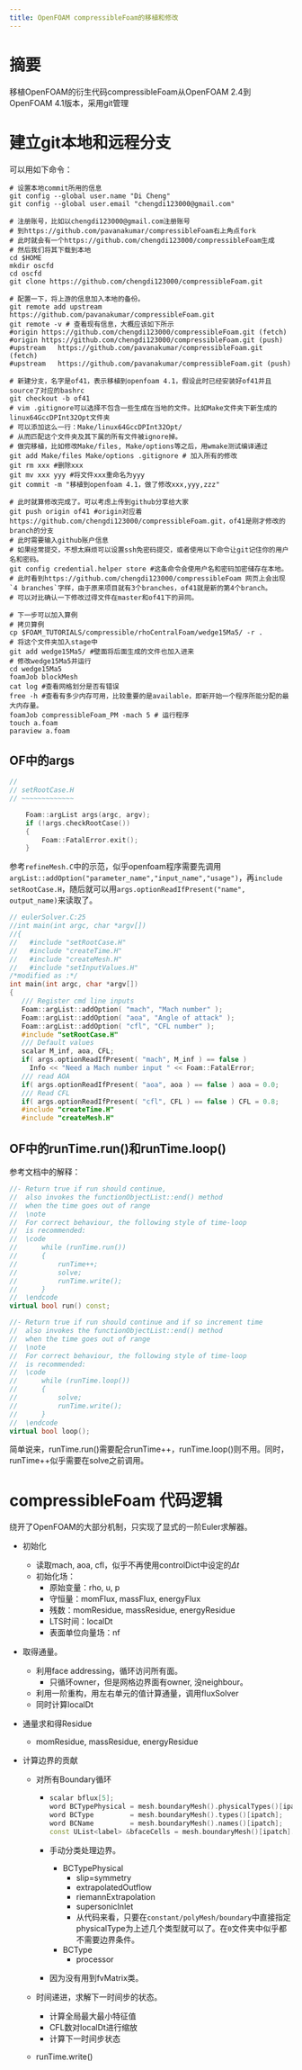 ```yaml
---
title: OpenFOAM compressibleFoam的移植和修改
---
```


# 摘要

移植OpenFOAM的衍生代码compressibleFoam从OpenFOAM 2.4到OpenFOAM 4.1版本，采用git管理

# 建立git本地和远程分支

可以用如下命令：

```shell
# 设置本地commit所用的信息
git config --global user.name "Di Cheng"
git config --global user.email "chengdi123000@gmail.com"

# 注册账号，比如以chengdi123000@gmail.com注册账号
# 到https://github.com/pavanakumar/compressibleFoam右上角点fork
# 此时就会有一个https://github.com/chengdi123000/compressibleFoam生成
# 然后我们将其下载到本地
cd $HOME
mkdir oscfd
cd oscfd
git clone https://github.com/chengdi123000/compressibleFoam.git

# 配置一下，将上游的信息加入本地的备份。
git remote add upstream https://github.com/pavanakumar/compressibleFoam.git
git remote -v # 查看现有信息，大概应该如下所示
#origin	https://github.com/chengdi123000/compressibleFoam.git (fetch)
#origin	https://github.com/chengdi123000/compressibleFoam.git (push)
#upstream	https://github.com/pavanakumar/compressibleFoam.git (fetch)
#upstream	https://github.com/pavanakumar/compressibleFoam.git (push)

# 新建分支，名字是of41，表示移植到openfoam 4.1，假设此时已经安装好of41并且source了对应的bashrc
git checkout -b of41
# vim .gitignore可以选择不包含一些生成在当地的文件。比如Make文件夹下新生成的linux64GccDPInt32Opt文件夹
# 可以添加这么一行：Make/linux64GccDPInt32Opt/ 
# 从而匹配这个文件夹及其下属的所有文件被ignore掉。
# 做完移植，比如修改Make/files, Make/options等之后，用wmake测试编译通过
git add Make/files Make/options .gitignore # 加入所有的修改
git rm xxx #删除xxx
git mv xxx yyy #将文件xxx重命名为yyy
git commit -m "移植到openfoam 4.1，做了修改xxx,yyy,zzz"

# 此时就算修改完成了。可以考虑上传到github分享给大家
git push origin of41 #origin对应着https://github.com/chengdi123000/compressibleFoam.git，of41是刚才修改的branch的分支
# 此时需要输入github账户信息
# 如果经常提交，不想太麻烦可以设置ssh免密码提交，或者使用以下命令让git记住你的用户名和密码。
git config credential.helper store #这条命令会使用户名和密码加密储存在本地。
# 此时看到https://github.com/chengdi123000/compressibleFoam 网页上会出现`4 branches`字样，由于原来项目就有3个branches，of41就是新的第4个branch。
# 可以对比确认一下修改过得文件在master和of41下的异同。

# 下一步可以加入算例
# 拷贝算例
cp $FOAM_TUTORIALS/compressible/rhoCentralFoam/wedge15Ma5/ -r .
# 将这个文件夹加入stage中
git add wedge15Ma5/ #壁面将后面生成的文件也加入进来
# 修改wedge15Ma5并运行
cd wedge15Ma5
foamJob blockMesh
cat log #查看网格划分是否有错误
free -h #查看有多少内存可用，比较重要的是available，即新开始一个程序所能分配的最大内存量。
foamJob compressibleFoam_PM -mach 5 # 运行程序
touch a.foam
paraview a.foam
```

## OF中的args

```c++
//
// setRootCase.H
// ~~~~~~~~~~~~~

    Foam::argList args(argc, argv);
    if (!args.checkRootCase())
    {
        Foam::FatalError.exit();
    }
```

参考`refineMesh.C`中的示范，似乎openfoam程序需要先调用`argList::addOption("parameter_name","input_name","usage")`，再`include setRootCase.H`，随后就可以用`args.optionReadIfPresent("name", output_name)`来读取了。

```c++
// eulerSolver.C:25
//int main(int argc, char *argv[])
//{
//   #include "setRootCase.H"
//   #include "createTime.H"
//   #include "createMesh.H"
//   #include "setInputValues.H"
/*modified as :*/
int main(int argc, char *argv[])
{
   /// Register cmd line inputs
   Foam::argList::addOption( "mach", "Mach number" );
   Foam::argList::addOption( "aoa", "Angle of attack" );
   Foam::argList::addOption( "cfl", "CFL number" );
   #include "setRootCase.H"
   /// Default values
   scalar M_inf, aoa, CFL;
   if( args.optionReadIfPresent( "mach", M_inf ) == false )
     Info << "Need a Mach number input " << Foam::FatalError;
   /// read AOA
   if( args.optionReadIfPresent( "aoa", aoa ) == false ) aoa = 0.0;
   /// Read CFL
   if( args.optionReadIfPresent( "cfl", CFL ) == false ) CFL = 0.8;
   #include "createTime.H"
   #include "createMesh.H"

```

## OF中的runTime.run()和runTime.loop()

参考文档中的解释：

```c++
//- Return true if run should continue,
//  also invokes the functionObjectList::end() method
//  when the time goes out of range
//  \note
//  For correct behaviour, the following style of time-loop
//  is recommended:
//  \code
//      while (runTime.run())
//      {
//          runTime++;
//          solve;
//          runTime.write();
//      }
//  \endcode
virtual bool run() const;

//- Return true if run should continue and if so increment time
//  also invokes the functionObjectList::end() method
//  when the time goes out of range
//  \note
//  For correct behaviour, the following style of time-loop
//  is recommended:
//  \code
//      while (runTime.loop())
//      {
//          solve;
//          runTime.write();
//      }
//  \endcode
virtual bool loop();
```

简单说来，runTime.run()需要配合runTime++，runTime.loop()则不用。同时，runTime++似乎需要在solve之前调用。

# compressibleFoam 代码逻辑

绕开了OpenFOAM的大部分机制，只实现了显式的一阶Euler求解器。

- 初始化

  - 读取mach, aoa, cfl，似乎不再使用controlDict中设定的$\Delta t$
  - 初始化场：
    - 原始变量：rho, u, p
    - 守恒量：momFlux, massFlux, energyFlux
    - 残数：momResidue, massResidue, energyResidue
    - LTS时间：localDt
    - 表面单位向量场：nf

- 取得通量。

  - 利用face addressing，循环访问所有面。
    - 只循环owner，但是网格边界面有owner, 没neighbour。
  - 利用一阶重构，用左右单元的值计算通量，调用fluxSolver
  - 同时计算localDt

- 通量求和得Residue

  - momResidue, massResidue, energyResidue

- 计算边界的贡献

  - 对所有Boundary循环

    - ```c++
      scalar bflux[5];
      word BCTypePhysical = mesh.boundaryMesh().physicalTypes()[ipatch];
      word BCType         = mesh.boundaryMesh().types()[ipatch];
      word BCName         = mesh.boundaryMesh().names()[ipatch];
      const UList<label> &bfaceCells = mesh.boundaryMesh()[ipatch].faceCells();
      ```

    - 手动分类处理边界。

      - BCTypePhysical
        - slip=symmetry
        - extrapolatedOutflow
        - riemannExtrapolation
        - supersonicInlet
        - 从代码来看，只要在`constant/polyMesh/boundary`中直接指定physicalType为上述几个类型就可以了。在`0`文件夹中似乎都不需要边界条件。
      - BCType
        - processor

    - 因为没有用到fvMatrix类。

  - 时间递进，求解下一时间步的状态。

    - 计算全局最大最小特征值
    - CFL数对localDt进行缩放
    - 计算下一时间步状态

  - runTime.write()

